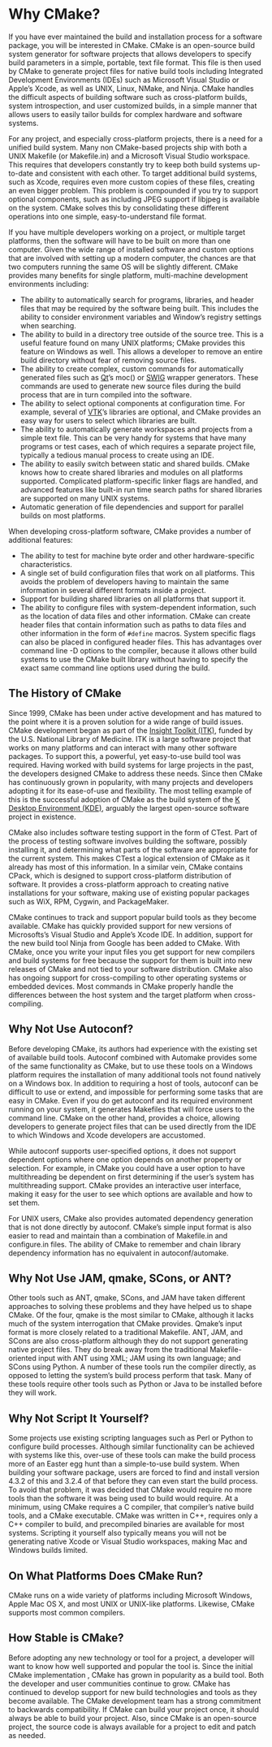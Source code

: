 # Why CMake?
If you have ever maintained the build and installation process for a software package, you will be interested in CMake. CMake is an open-source build system generator for software projects that allows developers to specify build parameters in a simple, portable, text file format. This file is then used by CMake to generate project files for native build tools including Integrated Development Environments (IDEs) such as Microsoft Visual Studio or Apple’s Xcode, as well as UNIX, Linux, NMake, and Ninja. CMake handles the difficult aspects of building software such as cross-platform builds, system introspection, and user customized builds, in a simple manner that allows users to easily tailor builds for complex hardware and software systems.

For any project, and especially cross-platform projects, there is a need for a unified build system. Many non CMake-based projects ship with both a UNIX Makefile (or Makefile.in) and a Microsoft Visual Studio workspace. This requires that developers constantly try to keep both build systems up-to-date and consistent with each other. To target additional build systems, such as Xcode, requires even more custom copies of these files, creating an even bigger problem. This problem is compounded if you try to support optional components, such as including JPEG support if libjpeg is available on the system. CMake solves this by consolidating these different operations into one simple, easy-to-understand file format.

If you have multiple developers working on a project, or multiple target platforms, then the software will have to be built on more than one computer. Given the wide range of installed software and custom options that are involved with setting up a modern computer, the chances are that two computers running the same OS will be slightly different. CMake provides many benefits for single platform, multi-machine development environments including:
- The ability to automatically search for programs, libraries, and header files that may be required by the software being built. This includes the ability to consider environment variables and Window’s registry settings when searching.
- The ability to build in a directory tree outside of the source tree. This is a useful feature found on many UNIX platforms; CMake provides this feature on Windows as well. This allows a developer to remove an entire build directory without fear of removing source files.
- The ability to create complex, custom commands for automatically generated files such as [Qt](https://qt.io/)’s moc() or [SWIG](https://www.swig.org/) wrapper generators. These commands are used to generate new source files during the build process that are in turn compiled into the software.
- The ability to select optional components at configuration time. For example, several of [VTK](https://www.vtk.org/)’s libraries are optional, and CMake provides an easy way for users to select which libraries are built.
- The ability to automatically generate workspaces and projects from a simple text file. This can be very handy for systems that have many programs or test cases, each of which requires a separate project file, typically a tedious manual process to create using an IDE.
- The ability to easily switch between static and shared builds. CMake knows how to create shared libraries and modules on all platforms supported. Complicated platform-specific linker flags are handled, and advanced features like built-in run time search paths for shared libraries are supported on many UNIX systems.
- Automatic generation of file dependencies and support for parallel builds on most platforms.

When developing cross-platform software, CMake provides a number of additional features:
- The ability to test for machine byte order and other hardware-specific characteristics.
- A single set of build configuration files that work on all platforms. This avoids the problem of developers having to maintain the same information in several different formats inside a project.
- Support for building shared libraries on all platforms that support it.
- The ability to configure files with system-dependent information, such as the location of data files and other information. CMake can create header files that contain information such as paths to data files and other information in the form of `#define` macros. System specific flags can also be placed in configured header files. This has advantages over command line -D options to the compiler, because it allows other build systems to use the CMake built library without having to specify the exact same command line options used during the build.

## The History of CMake
Since 1999, CMake has been under active development and has matured to the point where it is a proven solution for a wide range of build issues. CMake development began as part of the [Insight Toolkit (ITK)](https://www.itk.org/), funded by the U.S. National Library of Medicine. ITK is a large software project that works on many platforms and can interact with many other software packages. To support this, a powerful, yet easy-to-use build tool was required. Having worked with build systems for large projects in the past, the developers designed CMake to address these needs. Since then CMake has continuously grown in popularity, with many projects and developers adopting it for its ease-of-use and flexibility. The most telling example of this is the successful adoption of CMake as the build system of the [K Desktop Environment (KDE)](https://kde.org/), arguably the largest open-source software project in existence.

CMake also includes software testing support in the form of CTest. Part of the process of testing software involves building the software, possibly installing it, and determining what parts of the software are appropriate for the current system. This makes CTest a logical extension of CMake as it already has most of this information. In a similar vein, CMake contains CPack, which is designed to support cross-platform distribution of software. It provides a cross-platform approach to creating native installations for your software, making use of existing popular packages such as WiX, RPM, Cygwin, and PackageMaker.

CMake continues to track and support popular build tools as they become available. CMake has quickly provided support for new versions of Microsofts’s Visual Studio and Apple’s Xcode IDE. In addition, support for the new build tool Ninja from Google has been added to CMake. With CMake, once you write your input files you get support for new compilers and build systems for free because the support for them is built into new releases of CMake and not tied to your software distribution. CMake also has ongoing support for cross-compiling to other operating systems or embedded devices. Most commands in CMake properly handle the differences between the host system and the target platform when cross-compiling.

## Why Not Use Autoconf?
Before developing CMake, its authors had experience with the existing set of available build tools. Autoconf combined with Automake provides some of the same functionality as CMake, but to use these tools on a Windows platform requires the installation of many additional tools not found natively on a Windows box. In addition to requiring a host of tools, autoconf can be difficult to use or extend, and impossible for performing some tasks that are easy in CMake. Even if you do get autoconf and its required environment running on your system, it generates Makefiles that will force users to the command line. CMake on the other hand, provides a choice, allowing developers to generate project files that can be used directly from the IDE to which Windows and Xcode developers are accustomed.

While autoconf supports user-specified options, it does not support dependent options where one option depends on another property or selection. For example, in CMake you could have a user option to have multithreading be dependent on first determining if the user’s system has multithreading support. CMake provides an interactive user interface, making it easy for the user to see which options are available and how to set them.

For UNIX users, CMake also provides automated dependency generation that is not done directly by autoconf. CMake’s simple input format is also easier to read and maintain than a combination of Makefile.in and configure.in files. The ability of CMake to remember and chain library dependency information has no equivalent in autoconf/automake.

## Why Not Use JAM, qmake, SCons, or ANT?
Other tools such as ANT, qmake, SCons, and JAM have taken different approaches to solving these problems and they have helped us to shape CMake. Of the four, qmake is the most similar to CMake, although it lacks much of the system interrogation that CMake provides. Qmake’s input format is more closely related to a traditional Makefile. ANT, JAM, and SCons are also cross-platform although they do not support generating native project files. They do break away from the traditional Makefile-oriented input with ANT using XML; JAM using its own language; and SCons using Python. A number of these tools run the compiler directly, as opposed to letting the system’s build process perform that task. Many of these tools require other tools such as Python or Java to be installed before they will work.

## Why Not Script It Yourself?
Some projects use existing scripting languages such as Perl or Python to configure build processes. Although similar functionality can be achieved with systems like this, over-use of these tools can make the build process more of an Easter egg hunt than a simple-to-use build system. When building your software package, users are forced to find and install version 4.3.2 of this and 3.2.4 of that before they can even start the build process. To avoid that problem, it was decided that CMake would require no more tools than the software it was being used to build would require. At a minimum, using CMake requires a C compiler, that compiler’s native build tools, and a CMake executable. CMake was written in C++, requires only a C++ compiler to build, and precompiled binaries are available for most systems. Scripting it yourself also typically means you will not be generating native Xcode or Visual Studio workspaces, making Mac and Windows builds limited.

## On What Platforms Does CMake Run?
CMake runs on a wide variety of platforms including Microsoft Windows, Apple Mac OS X, and most UNIX or UNIX-like platforms. Likewise, CMake supports most common compilers.

## How Stable is CMake?
Before adopting any new technology or tool for a project, a developer will want to know how well supported and popular the tool is. Since the initial CMake implementation , CMake has grown in popularity as a build tool. Both the developer and user communities continue to grow. CMake has continued to develop support for new build technologies and tools as they become available. The CMake development team has a strong commitment to backwards compatibility. If CMake can build your project once, it should always be able to build your project. Also, since CMake is an open-source project, the source code is always available for a project to edit and patch as needed.
